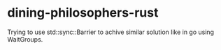 # dining-philosophers-rust
Trying to use std::sync::Barrier to achive similar solution like in go using WaitGroups.

